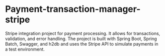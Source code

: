 # Payment-transaction-manager-stripe
Stripe integration project for payment processing. It allows for transactions, validation, and error handling. The project is built with Spring Boot, Spring Batch, Swagger, and h2db and uses the Stripe API to simulate payments in a test environment.
